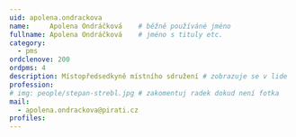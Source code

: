 ```yaml
---
uid: apolena.ondrackova
name:     Apolena Ondráčková  	# běžně používáné jméno
fullname: Apolena Ondráčková  	# jméno s tituly etc.
category:
  - pms
ordclenove: 200
ordpms: 4
description: Místopředsedkyně místního sdružení # zobrazuje se v lide
profession: 
# img: people/stepan-strebl.jpg # zakomentuj radek dokud není fotka
mail:
  - apolena.ondrackova@pirati.cz
profiles:
---
```

